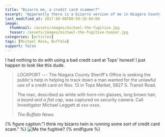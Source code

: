 ```yaml
---
title: "Bizarro me, a credit card scammer?"
excerpt: "Apparently there is a bizarro version of me in Niagara County using scammed credit cards."
last_modified_at: 2017-09-08T08:59:18-04:00
image: 
  thumbnail: /assets/images/michael-the-fugitive.jpg
  teaser: /assets/images/michael-the-fugitive-teaser.jpg
categories: [articles]
tags: [Michael Rose, Buffalo]
support: false
---
```


I had nothing to do with using a bad credit card at Tops' honest! I just happen to look like this dude.

> LOCKPORT --- The Niagara County Sheriff's Office is seeking the public's help in helping to track down a man wanted for the unlawful use of a credit card on Nov. 13 in Tops Market, 5827 S. Transit Road.
>
> The man, described as white with horn-rim glasses, long brown hair, *a beard and a flat cap*, was captured on security camera. Call Investigator Michael Leggett at xxx-xxxx.
>
> <cite>The Buffalo News</cite>

{% figure caption:"I think my bizarro twin is running some sort of credit card scam." %}
![Me the fugitive?](/assets/images/michael-the-fugitive.jpg)
{% endfigure %}
